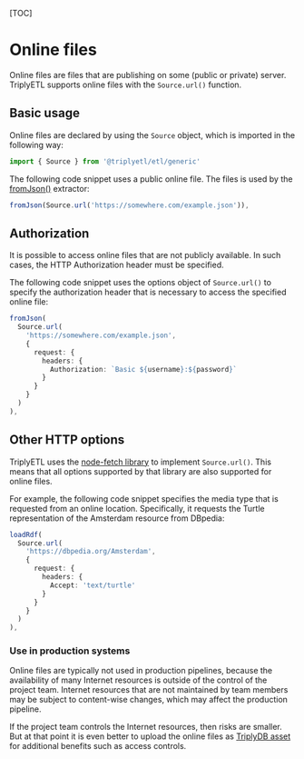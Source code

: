 [TOC]

# Online files

Online files are files that are publishing on some (public or private) server. TriplyETL supports online files with the `Source.url()` function.



## Basic usage

Online files are declared by using the `Source` object, which is imported in the following way:

```ts
import { Source } from '@triplyetl/etl/generic'
```

The following code snippet uses a public online file. The files is used by the [fromJson()](../extract/json.md) extractor:

```ts
fromJson(Source.url('https://somewhere.com/example.json')),
```



## Authorization

It is possible to access online files that are not publicly available. In such cases, the HTTP Authorization header must be specified.

The following code snippet uses the options object of `Source.url()` to specify the authorization header that is necessary to access the specified online file:

```ts
fromJson(
  Source.url(
    'https://somewhere.com/example.json',
    {
      request: {
        headers: {
          Authorization: `Basic ${username}:${password}`
        }
      }
    }
  )
),
```



## Other HTTP options

TriplyETL uses the [node-fetch library](https://github.com/node-fetch/node-fetch#options) to implement `Source.url()`. This means that all options supported by that library are also supported for online files.

For example, the following code snippet specifies the media type that is requested from an online location. Specifically, it requests the Turtle representation of the Amsterdam resource from DBpedia:

```ts
loadRdf(
  Source.url(
    'https://dbpedia.org/Amsterdam',
    {
      request: {
        headers: {
          Accept: 'text/turtle'
        }
      }
    }
  )
),
```



### Use in production systems

Online files are typically not used in production pipelines, because the availability of many Internet resources is outside of the control of the project team. Internet resources that are not maintained by team members may be subject to content-wise changes, which may affect the production pipeline.

If the project team controls the Internet resources, then risks are smaller. But at that point it is even better to upload the online files as [TriplyDB asset](#triplydb-assets) for additional benefits such as access controls.

